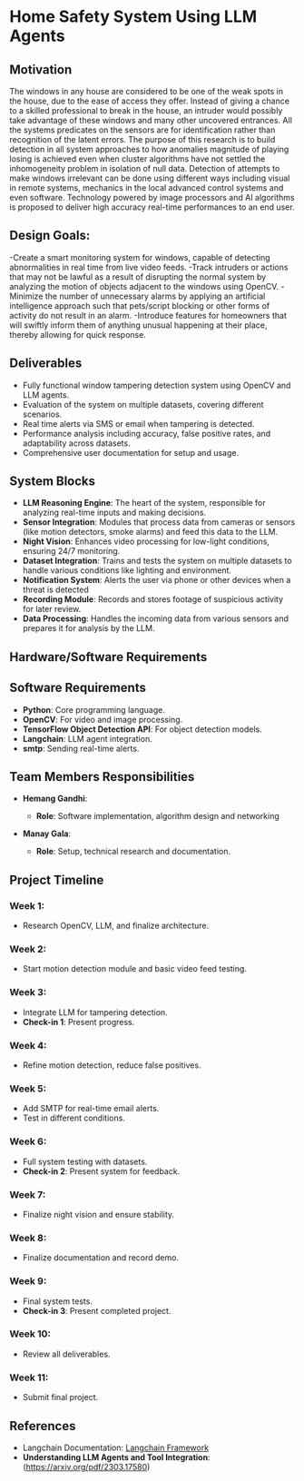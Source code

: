 # Home Safety System Using LLM Agents

## Motivation
The windows in any house are considered to be one of the weak spots in the house, due to the ease of access they offer. Instead of giving a chance to a skilled professional to break in the house, an intruder would possibly take advantage of these windows and many other uncovered entrances. All the systems predicates on the sensors are for identification rather than recognition of the latent errors. The purpose of this research is to build detection in all system approaches to how anomalies magnitude of playing losing is achieved even when cluster algorithms have not settled the inhomogeneity problem in isolation of null data. Detection of attempts to make windows irrelevant can be done using different ways including visual in remote systems, mechanics in the local advanced control systems and even software. Technology powered by image processors and AI algorithms is proposed to deliver high accuracy real-time performances to an end user.


## Design Goals:
-Create a smart monitoring system for windows, capable of detecting abnormalities in real time from live video feeds.
-Track intruders or actions that may not be lawful as a result of disrupting the normal system by analyzing the motion of objects adjacent to the windows using OpenCV.
-Minimize the number of unnecessary alarms by applying an artificial intelligence approach such that pets/script blocking or other forms of activity do not result in an alarm.
-Introduce features for homeowners that will swiftly inform them of anything unusual happening at their place, thereby allowing for quick response.

## Deliverables
- Fully functional window tampering detection system using OpenCV and LLM agents.
- Evaluation of the system on multiple datasets, covering different scenarios.
- Real time alerts via SMS or email when tampering is detected.
- Performance analysis including accuracy, false positive rates, and adaptability across datasets.
- Comprehensive user documentation for setup and usage.

## System Blocks
- **LLM Reasoning Engine**: The heart of the system, responsible for analyzing real-time inputs and making decisions.
- **Sensor Integration**: Modules that process data from cameras or sensors (like motion detectors, smoke alarms) and feed this data to the LLM.
- **Night Vision**: Enhances video processing for low-light conditions, ensuring 24/7 monitoring.
- **Dataset Integration**: Trains and tests the system on multiple datasets to handle various conditions like lighting and environment.
- **Notification System**: Alerts the user via phone or other devices when a threat is detected
- **Recording Module**: Records and stores footage of suspicious activity for later review.
- **Data Processing**: Handles the incoming data from various sensors and prepares it for analysis by the LLM.

## Hardware/Software Requirements
## Software Requirements
- **Python**: Core programming language.
- **OpenCV**: For video and image processing.
- **TensorFlow Object Detection API**: For object detection models.
- **Langchain**: LLM agent integration.
- **smtp**: Sending real-time alerts.

## Team Members Responsibilities
- **Hemang Gandhi**:
  - **Role**: Software implementation, algorithm design and networking
  
- **Manay Gala**:
  - **Role**: Setup, technical research and documentation.

## Project Timeline

### Week 1:
- Research OpenCV, LLM, and finalize architecture.

### Week 2:
- Start motion detection module and basic video feed testing.

### Week 3:
- Integrate LLM for tampering detection.
- **Check-in 1**: Present progress.

### Week 4:
- Refine motion detection, reduce false positives.

### Week 5:
- Add SMTP for real-time email alerts.
- Test in different conditions.

### Week 6:
- Full system testing with datasets.
- **Check-in 2**: Present system for feedback.

### Week 7:
- Finalize night vision and ensure stability.

### Week 8:
- Finalize documentation and record demo.

### Week 9:
- Final system tests.
- **Check-in 3**: Present completed project.

### Week 10:
- Review all deliverables.

### Week 11:
- Submit final project.

## References
- Langchain Documentation: [Langchain Framework](https://www.deeplearning.ai/short-courses/functions-tools-agents-langchain/)
- **Understanding LLM Agents and Tool Integration**: (https://arxiv.org/pdf/2303.17580)

